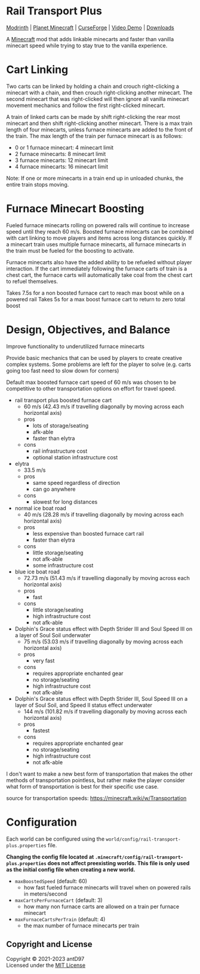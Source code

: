 # Rail Transport Plus

[Modrinth]() |
[Planet Minecraft]() |
[CurseForge]() |
[Video Demo]() |
[Downloads](https://github.com/antD97/RailTransportPlus/releases)

A [Minecraft](https://www.minecraft.net) mod that adds linkable minecarts and faster than vanilla minecart speed while
trying to stay true to the vanilla experience.

# Cart Linking

Two carts can be linked by holding a chain and crouch right-clicking a minecart with a chain, and then crouch 
right-clicking another minecart. The second minecart that was right-clicked will then ignore all vanilla minecart 
movement mechanics and follow the first right-clicked minecart.

A train of linked carts can be made by shift right-clicking the rear most minecart and then shift right-clicking 
another minecart. There is a max train length of four minecarts, unless furnace minecarts are added to the front of 
the train. The max length of the train per furnace minecart is as follows:
- 0 or 1 furnace minecart: 4 minecart limit
- 2 furnace minecarts: 8 minecart limit
- 3 furnace minecarts: 12 minecart limit
- 4 furnace minecarts: 16 minecart limit

Note: If one or more minecarts in a train end up in unloaded chunks, the entire train stops moving.

# Furnace Minecart Boosting

Fueled furnace minecarts rolling on powered rails will continue to increase speed until they reach 60 m/s. Boosted 
furnace minecarts can be combined with cart linking to move players and items across long distances quickly. If a 
minecart train uses multiple furnace minecarts, all furnace minecarts in the train must be fueled for the boosting 
to activate.

Furnace minecarts also have the added ability to be refueled without player interaction. If the cart immediately 
following the furnace carts of train is a chest cart, the furnace carts will automatically take coal from the chest 
cart to refuel themselves.


Takes 7.5s for a non boosted furnace cart to reach max boost while on a powered rail
Takes 5s for a max boost furnace cart to return to zero total boost




# Design, Objectives, and Balance

Improve functionality to underutilized furnace minecarts

Provide basic mechanics that can be used by players to create creative complex systems. Some problems are left 
for the player to solve (e.g. carts going too fast need to slow down for corners) 

Default max boosted furnace cart speed of 60 m/s was chosen to be competitive to other transportation options on
effort for travel speed.

- rail transport plus boosted furnace cart
  - 60 m/s (42.43 m/s if travelling diagonally by moving across each horizontal axis)
  - pros
    - lots of storage/seating
    - afk-able
    - faster than elytra
  - cons
    - rail infrastructure cost
    - optional station infrastructure cost
- elytra
  - 33.5 m/s
  - pros
    - same speed regardless of direction
    - can go anywhere
  - cons
    - slowest for long distances
- normal ice boat road
  - 40 m/s (28.28 m/s if travelling diagonally by moving across each horizontal axis)
  - pros
    - less expensive than boosted furnace cart rail
    - faster than elytra
  - cons
    - little storage/seating
    - not afk-able
    - some infrastructure cost
- blue ice boat road
  - 72.73 m/s (51.43 m/s if travelling diagonally by moving across each horizontal axis)
  - pros
    - fast
  - cons
    - little storage/seating
    - high infrastructure cost
    - not afk-able
- Dolphin's Grace status effect with Depth Strider III and Soul Speed III on a layer of Soul Soil underwater
  - 75 m/s (53.03 m/s if travelling diagonally by moving across each horizontal axis)
  - pros
    - very fast
  - cons
    - requires appropriate enchanted gear
    - no storage/seating
    - high infrastructure cost
    - not afk-able
- Dolphin's Grace status effect with Depth Strider III, Soul Speed III on a layer of Soul Soil, and Speed II status effect underwater
  - 144 m/s (101.82 m/s if travelling diagonally by moving across each horizontal axis)
  - pros
    - fastest
  - cons
    - requires appropriate enchanted gear
    - no storage/seating
    - high infrastructure cost
    - not afk-able

I don't want to make a new best form of transportation that makes the other methods of transportation pointless, but 
rather make the player consider what form of transportation is best for their specific use case.

source for transportation speeds: https://minecraft.wiki/w/Transportation

# Configuration

Each world can be configured using the `world/config/rail-transport-plus.properties` file.

**Changing the config file located at `.minecraft/config/rail-transport-plus.properties` does not affect preexisting
worlds. This file is only used as the initial config file when creating a new world.**

- `maxBoostedSpeed` (default: 60)
  - how fast fueled furnace minecarts will travel when on powered rails in meters/second
- `maxCartsPerFurnaceCart` (default: 3)
  - how many non furnace carts are allowed on a train per furnace minecart
- `maxFurnaceCartsPerTrain` (default: 4)
  - the max number of furnace minecarts per train

## Copyright and License

Copyright © 2021-2023 antD97  
Licensed under the [MIT License](LICENSE)
